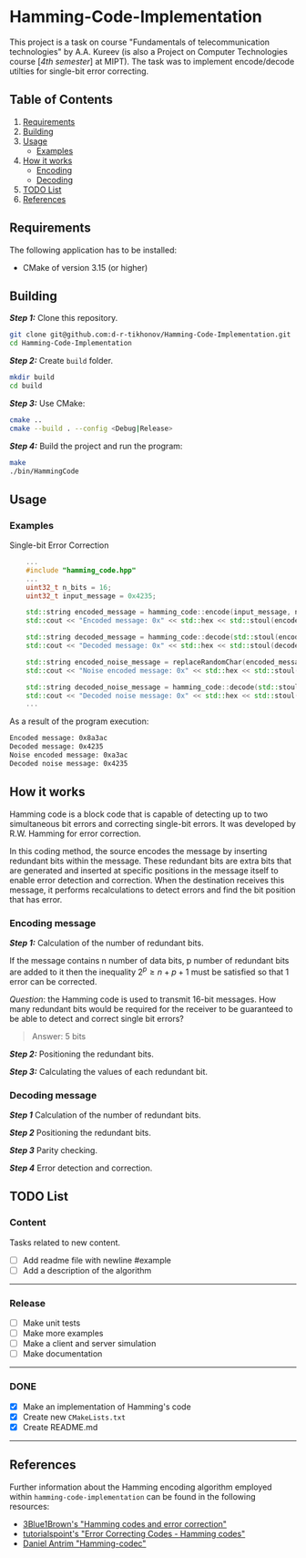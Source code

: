 # Hamming-Code-Implementation

This project is a task on course "Fundamentals of telecommunication technologies" by A.A. Kureev (is also a Project on Computer Technologies course [_4th semester_] at MIPT). The task was to implement encode/decode utilties for single-bit error correcting.

## Table of Contents
1. [Requirements](#requirements)
2. [Building](#building)
3. [Usage](#usage)
    * [Examples](#c-examples)
4. [How it works](#how-it-works)
    * [Encoding](#encoding-message)
    * [Decoding](#decoding-message)
5. [TODO List](todo-list)
6. [References](#references)

## Requirements

The following application has to be installed:
- CMake of version 3.15 (or higher)

## Building

***Step 1:*** Clone this repository.
```bash
git clone git@github.com:d-r-tikhonov/Hamming-Code-Implementation.git
cd Hamming-Code-Implementation
```

***Step 2:*** Create `build` folder.
```bash
mkdir build
cd build
```

***Step 3:*** Use CMake:
```bash
cmake ..
cmake --build . --config <Debug|Release>
``` 

***Step 4:*** Build the project and run the program:
```bash
make
./bin/HammingCode
```

## Usage

### Examples

Single-bit Error Correction
```c++
    ...
    #include "hamming_code.hpp"
    ...
    uint32_t n_bits = 16;
    uint32_t input_message = 0x4235;

    std::string encoded_message = hamming_code::encode(input_message, n_bits);
    std::cout << "Encoded message: 0x" << std::hex << std::stoul(encoded_message, 0, 2) << std::endl;

    std::string decoded_message = hamming_code::decode(std::stoul(encoded_message, 0, 2), encoded_message.length());
    std::cout << "Decoded message: 0x" << std::hex << std::stoul(decoded_message, 0, 2) << std::endl;

    std::string encoded_noise_message = replaceRandomChar(encoded_message);
    std::cout << "Noise encoded message: 0x" << std::hex << std::stoul(encoded_noise_message, 0, 2) << std::endl;

    std::string decoded_noise_message = hamming_code::decode(std::stoul(encoded_noise_message, 0, 2), encoded_noise_message.length());
    std::cout << "Decoded noise message: 0x" << std::hex << std::stoul(decoded_noise_message, 0, 2) << std::endl;
    ...
```
As a result of the program execution:

```bash
Encoded message: 0x8a3ac
Decoded message: 0x4235
Noise encoded message: 0xa3ac
Decoded noise message: 0x4235
```

## How it works

Hamming code is a block code that is capable of detecting up to two simultaneous bit errors and correcting single-bit errors. It was developed by R.W. Hamming for error correction.

In this coding method, the source encodes the message by inserting redundant bits within the message. These redundant bits are extra bits that are generated and inserted at specific positions in the message itself to enable error detection and correction. When the destination receives this message, it performs recalculations to detect errors and find the bit position that has error.

### Encoding message

***Step 1:*** Calculation of the number of redundant bits.

If the message contains n number of data bits, p number of redundant bits are added to it then the inequality $2^p \geq n + p + 1$ must be satisfied so that 1 error can be corrected. 

_Question_: the Hamming code is used to transmit 16-bit messages. How many redundant bits would be required for the receiver to be guaranteed to be able to detect and correct single bit errors? 
> Answer: 5 bits

***Step 2:*** Positioning the redundant bits.

***Step 3:*** Calculating the values of each redundant bit.


### Decoding message

***Step 1*** Calculation of the number of redundant bits.

***Step 2*** Positioning the redundant bits.

***Step 3*** Parity checking.

***Step 4*** Error detection and correction.

## TODO List

### Content

Tasks related to new content.

- [ ] Add readme file with newline #example
- [ ] Add a description of the algorithm

____

### Release

- [ ] Make unit tests
- [ ] Make more examples
- [ ] Make a client and server simulation
- [ ] Make documentation

____

### DONE

- [x] Make an implementation of Hamming's code
- [x] Create new `CMakeLists.txt`
- [x] Create README.md

____

## References
Further information about the Hamming encoding algorithm employed within `hamming-code-implementation` can be found in the following resources:
  * [3Blue1Brown's "Hamming codes and error correction"](https://www.youtube.com/watch?v=X8jsijhllIA)
  * [tutorialspoint's "Error Correcting Codes - Hamming codes"](https://www.tutorialspoint.com/error-correcting-codes-hamming-codes)
  * [Daniel Antrim "Hamming-codec"](https://github.com/dantrim/hamming-codec)